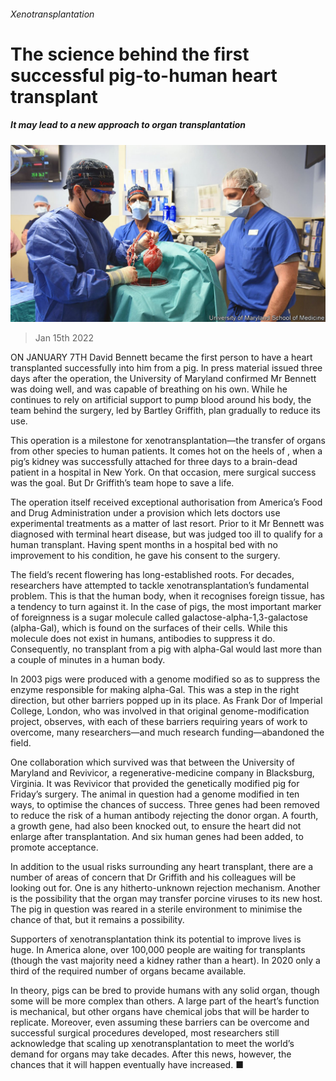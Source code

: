 ###### Xenotransplantation

# The science behind the first successful pig-to-human heart transplant 

##### It may lead to a new approach to organ transplantation 

![image](images/20220115_stp003.jpg) 

> Jan 15th 2022 

ON JANUARY 7TH David Bennett became the first person to have a heart transplanted successfully into him from a pig. In press material issued three days after the operation, the University of Maryland confirmed Mr Bennett was doing well, and was capable of breathing on his own. While he continues to rely on artificial support to pump blood around his body, the team behind the surgery, led by Bartley Griffith, plan gradually to reduce its use.

This operation is a milestone for xenotransplantation—the transfer of organs from other species to human patients. It comes hot on the heels of , when a pig’s kidney was successfully attached for three days to a brain-dead patient in a hospital in New York. On that occasion, mere surgical success was the goal. But Dr Griffith’s team hope to save a life.


The operation itself received exceptional authorisation from America’s Food and Drug Administration under a provision which lets doctors use experimental treatments as a matter of last resort. Prior to it Mr Bennett was diagnosed with terminal heart disease, but was judged too ill to qualify for a human transplant. Having spent months in a hospital bed with no improvement to his condition, he gave his consent to the surgery.

The field’s recent flowering has long-established roots. For decades, researchers have attempted to tackle xenotransplantation’s fundamental problem. This is that the human body, when it recognises foreign tissue, has a tendency to turn against it. In the case of pigs, the most important marker of foreignness is a sugar molecule called galactose-alpha-1,3-galactose (alpha-Gal), which is found on the surfaces of their cells. While this molecule does not exist in humans, antibodies to suppress it do. Consequently, no transplant from a pig with alpha-Gal would last more than a couple of minutes in a human body.

In 2003 pigs were produced with a genome modified so as to suppress the enzyme responsible for making alpha-Gal. This was a step in the right direction, but other barriers popped up in its place. As Frank Dor of Imperial College, London, who was involved in that original genome-modification project, observes, with each of these barriers requiring years of work to overcome, many researchers—and much research funding—abandoned the field.

One collaboration which survived was that between the University of Maryland and Revivicor, a regenerative-medicine company in Blacksburg, Virginia. It was Revivicor that provided the genetically modified pig for Friday’s surgery. The animal in question had a genome modified in ten ways, to optimise the chances of success. Three genes had been removed to reduce the risk of a human antibody rejecting the donor organ. A fourth, a growth gene, had also been knocked out, to ensure the heart did not enlarge after transplantation. And six human genes had been added, to promote acceptance.

In addition to the usual risks surrounding any heart transplant, there are a number of areas of concern that Dr Griffith and his colleagues will be looking out for. One is any hitherto-unknown rejection mechanism. Another is the possibility that the organ may transfer porcine viruses to its new host. The pig in question was reared in a sterile environment to minimise the chance of that, but it remains a possibility.

Supporters of xenotransplantation think its potential to improve lives is huge. In America alone, over 100,000 people are waiting for transplants (though the vast majority need a kidney rather than a heart). In 2020 only a third of the required number of organs became available.

In theory, pigs can be bred to provide humans with any solid organ, though some will be more complex than others. A large part of the heart’s function is mechanical, but other organs have chemical jobs that will be harder to replicate. Moreover, even assuming these barriers can be overcome and successful surgical procedures developed, most researchers still acknowledge that scaling up xenotransplantation to meet the world’s demand for organs may take decades. After this news, however, the chances that it will happen eventually have increased. ■

